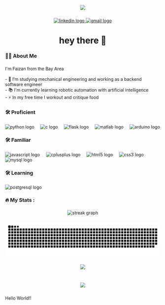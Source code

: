 <div align="center">
  <img height="150" src=" https://media.giphy.com/media/CuuSHzuc0O166MRfjt/giphy.gif?cid=790b76114fg99z1bm9hmkr3aix6rmf90kbq0hnnqzwcknjlj&ep=v1_gifs_search&rid=giphy.gif&ct=g"  />
</div>

###

<div align="center">
  <a href="www.linkedin.com/in/faizanazhar1" target="_blank">
    <img src="https://img.shields.io/static/v1?message=LinkedIn&logo=linkedin&label=&color=0077B5&logoColor=white&labelColor=&style=for-the-badge" height="25" alt="linkedin logo"  />
  </a>
  <a href="faizan@engineering.ucsb.edu" target="_blank">
    <img src="https://img.shields.io/static/v1?message=Gmail&logo=gmail&label=&color=D14836&logoColor=white&labelColor=&style=for-the-badge" height="25" alt="gmail logo"  />
  </a>
</div>

###

<h1 align="center">hey there 👋</h1>

###

<h3 align="left">👩‍💻  About Me</h3>

###

<p align="left">I'm Faizan from the Bay Area<br><br>- 🔭 I’m studying mechanical engineering and working as a backend software engineer<br>- 📚 I'm currently learning robotic automation with artificial intelligence<br>- ⚡ In my free time I workout and critique food</p>

###

<h3 align="left">🛠 Proficient</h3>

###

<div align="left">
  <img src="https://cdn.jsdelivr.net/gh/devicons/devicon/icons/python/python-original.svg" height="40" alt="python logo"  />
  <img width="12" />
  <img src="https://cdn.jsdelivr.net/gh/devicons/devicon/icons/c/c-original.svg" height="40" alt="c logo"  />
  <img width="12" />
  <img src="https://cdn.jsdelivr.net/gh/devicons/devicon/icons/flask/flask-original.svg" height="40" alt="flask logo"  />
  <img width="12" />
  <img src="https://cdn.jsdelivr.net/gh/devicons/devicon/icons/matlab/matlab-original.svg" height="40" alt="matlab logo"  />
  <img width="12" />
  <img src="https://cdn.jsdelivr.net/gh/devicons/devicon/icons/arduino/arduino-original.svg" height="40" alt="arduino logo"  />
</div>

###

<h3 align="left">🛠 Familiar</h3>

###

<div align="left">
  <img src="https://cdn.jsdelivr.net/gh/devicons/devicon/icons/javascript/javascript-original.svg" height="40" alt="javascript logo"  />
  <img width="12" />
  <img src="https://cdn.jsdelivr.net/gh/devicons/devicon/icons/cplusplus/cplusplus-original.svg" height="40" alt="cplusplus logo"  />
  <img width="12" />
  <img src="https://cdn.jsdelivr.net/gh/devicons/devicon/icons/html5/html5-original.svg" height="40" alt="html5 logo"  />
  <img width="12" />
  <img src="https://cdn.jsdelivr.net/gh/devicons/devicon/icons/css3/css3-original.svg" height="40" alt="css3 logo"  />
  <img width="12" />
  <img src="https://cdn.jsdelivr.net/gh/devicons/devicon/icons/mysql/mysql-original.svg" height="40" alt="mysql logo"  />
</div>

###

<h3 align="left">🛠 Learning</h3>

###

<div align="left">
  <img src="https://cdn.jsdelivr.net/gh/devicons/devicon/icons/postgresql/postgresql-original.svg" height="40" alt="postgresql logo"  />
</div>

###

<h3 align="left">🔥   My Stats :</h3>

###

<div align="center">
  <img src="https://streak-stats.demolab.com?user=FA04Dev&locale=en&mode=daily&theme=dark&hide_border=false&border_radius=5&order=3" height="220" alt="streak graph"  />
</div>

###

<img src="https://raw.githubusercontent.com/FA04Dev/FA04Dev/output/snake.svg" alt="Snake animation" />

###

<div align="center">
  <img src="https://profile-counter.glitch.me/FA04Dev/count.svg?"  />
</div>

###

<br clear="both">

<div align="center">
  <img height="200" src="https://media.giphy.com/media/wwg1suUiTbCY8H8vIA/giphy.gif?cid=790b76114fg99z1bm9hmkr3aix6rmf90kbq0hnnqzwcknjlj&ep=v1_gifs_search&rid=giphy.gif&ct=g"  />
</div>

###

<p align="left">Hello World!!</p>

###
